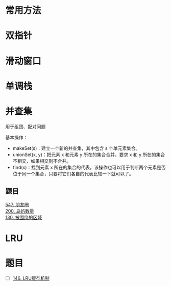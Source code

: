 # 常用方法

# 双指针

# 滑动窗口

# 单调栈

# 并查集
用于组团、配对问题

基本操作：  
* makeSet(s)：建立一个新的并查集，其中包含 s 个单元素集合。
* unionSet(x, y)：把元素 x 和元素 y 所在的集合合并，要求 x 和 y 所在的集合不相交，如果相交则不合并。
* find(x)：找到元素 x 所在的集合的代表，该操作也可以用于判断两个元素是否位于同一个集合，只要将它们各自的代表比较一下就可以了。

##  题目 
[547. 朋友圈](https://leetcode-cn.com/problems/friend-circles/)  
[200. 岛屿数量](https://leetcode-cn.com/problems/number-of-islands/)  
[130. 被围绕的区域](https://leetcode-cn.com/problems/surrounded-regions/)

# LRU

# 题目
- [ ] [146. LRU缓存机制](https://leetcode-cn.com/problems/lru-cache/#/)